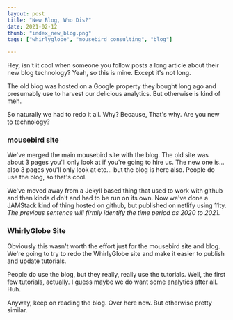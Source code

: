 ```yaml
---
layout: post
title: "New Blog, Who Dis?"
date: 2021-02-12
thumb: "index_new_blog.png"
tags: ["whirlyglobe", "mousebird consulting", "blog"]

---
```


Hey, isn't it cool when someone you follow posts a long article about their new blog technology?  Yeah, so this is mine.  Except it's not long.

The old blog was hosted on a Google property they bought long ago and presumably use to harvest our delicious analytics.  But otherwise is kind of meh.

So naturally we had to redo it all.  Why?  Because, That's why.  Are you new to technology?

### mousebird site

We've merged the main mousebird site with the blog.  The old site was about 3 pages you'll only look at if you're going to hire us.  The new one is... also 3 pages you'll only look at etc... but the blog is here also.  People do use the blog, so that's cool.

We've moved away from a Jekyll based thing that used to work with github and then kinda didn't and had to be run on its own.  Now we've done a JAMStack kind of thing hosted on github, but published on netlify using 11ty.  *The previous sentence will firmly identify the time period as 2020 to 2021.*

### WhirlyGlobe Site

Obviously this wasn't worth the effort just for the mousebird site and blog.  We're going to try to redo the WhirlyGlobe site and make it easier to publish and update tutorials.

People do use the blog, but they really, really use the tutorials.  Well, the first few tutorials, actually.  I guess maybe we do want some analytics after all.  Huh.

Anyway, keep on reading the blog.  Over here now.  But otherwise pretty similar.
